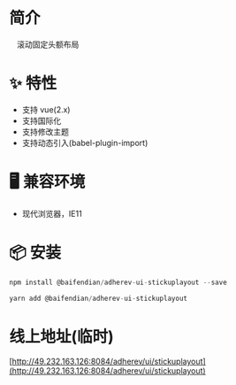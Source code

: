 # 简介
&ensp;&ensp;滚动固定头额布局

# ✨ 特性
- 支持 vue(2.x)
- 支持国际化
- 支持修改主题
- 支持动态引入(babel-plugin-import)

# 🖥 兼容环境
- 现代浏览器，IE11

# 📦 安装
```javascript
npm install @baifendian/adherev-ui-stickuplayout --save
``` 

```javascript
yarn add @baifendian/adherev-ui-stickuplayout
```

# 线上地址(临时)
[http://49.232.163.126:8084/adherev/ui/stickuplayout](http://49.232.163.126:8084/adherev/ui/stickuplayout)

